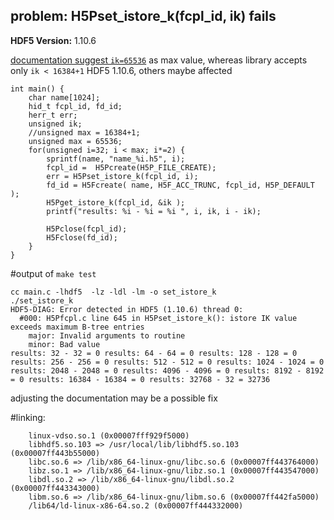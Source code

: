 ## problem: H5Pset_istore_k(fcpl_id, ik) fails  
**HDF5 Version:** 1.10.6

[documentation suggest `ik=65536`](https://support.hdfgroup.org/HDF5/doc/RM/RM_H5P.html#Property-SetIstoreK) as max value, whereas library accepts only `ik < 16384+1`  HDF5 1.10.6, others maybe affected
```
int main() {
	char name[1024];
	hid_t fcpl_id, fd_id;
	herr_t err;
	unsigned ik;
	//unsigned max = 16384+1;
	unsigned max = 65536;
	for(unsigned i=32; i < max; i*=2) {
		sprintf(name, "name_%i.h5", i);
		fcpl_id =  H5Pcreate(H5P_FILE_CREATE);
		err = H5Pset_istore_k(fcpl_id, i);
		fd_id = H5Fcreate( name, H5F_ACC_TRUNC, fcpl_id, H5P_DEFAULT );
		H5Pget_istore_k(fcpl_id, &ik );
		printf("results: %i - %i = %i ", i, ik, i - ik);

		H5Pclose(fcpl_id);
		H5Fclose(fd_id);
	}
}
```

#output of `make test`
```
cc main.c -lhdf5  -lz -ldl -lm -o set_istore_k	
./set_istore_k
HDF5-DIAG: Error detected in HDF5 (1.10.6) thread 0:
  #000: H5Pfcpl.c line 645 in H5Pset_istore_k(): istore IK value exceeds maximum B-tree entries
    major: Invalid arguments to routine
    minor: Bad value
results: 32 - 32 = 0 results: 64 - 64 = 0 results: 128 - 128 = 0 results: 256 - 256 = 0 results: 512 - 512 = 0 results: 1024 - 1024 = 0 results: 2048 - 2048 = 0 results: 4096 - 4096 = 0 results: 8192 - 8192 = 0 results: 16384 - 16384 = 0 results: 32768 - 32 = 32736
```

adjusting the documentation may be a possible fix

#linking:
```
	linux-vdso.so.1 (0x00007fff929f5000)
	libhdf5.so.103 => /usr/local/lib/libhdf5.so.103 (0x00007ff443b55000)
	libc.so.6 => /lib/x86_64-linux-gnu/libc.so.6 (0x00007ff443764000)
	libz.so.1 => /lib/x86_64-linux-gnu/libz.so.1 (0x00007ff443547000)
	libdl.so.2 => /lib/x86_64-linux-gnu/libdl.so.2 (0x00007ff443343000)
	libm.so.6 => /lib/x86_64-linux-gnu/libm.so.6 (0x00007ff442fa5000)
	/lib64/ld-linux-x86-64.so.2 (0x00007ff444332000)
```

